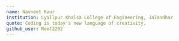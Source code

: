 ```yaml
---
name: Navneet Kaur
institution: Lyallpur Khalsa College of Engineering, Jalandhar
quote: Coding is today's new language of creativity.
github_user: Neet2202
---
```

